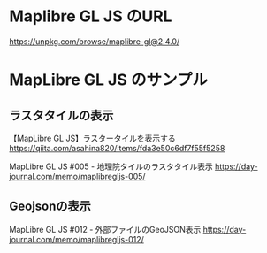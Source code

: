 # Maplibre GL JS のURL
https://unpkg.com/browse/maplibre-gl@2.4.0/

# MapLibre GL JS のサンプル
## ラスタタイルの表示
【MapLibre GL JS】ラスタータイルを表示する
https://qiita.com/asahina820/items/fda3e50c6df7f55f5258

MapLibre GL JS #005 - 地理院タイルのラスタタイル表示
https://day-journal.com/memo/maplibregljs-005/

## Geojsonの表示
MapLibre GL JS #012 - 外部ファイルのGeoJSON表示
https://day-journal.com/memo/maplibregljs-012/